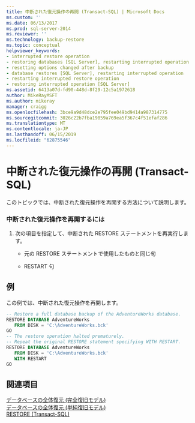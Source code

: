 ```yaml
---
title: 中断された復元操作の再開 (Transact-SQL) | Microsoft Docs
ms.custom: ''
ms.date: 06/13/2017
ms.prod: sql-server-2014
ms.reviewer: ''
ms.technology: backup-restore
ms.topic: conceptual
helpviewer_keywords:
- interrupted restore operation
- restoring databases [SQL Server], restarting interrupted operation
- resetting options changed after backup
- database restores [SQL Server], restarting interrupted operation
- restarting interrupted restore operation
- restoring interrupted operation [SQL Server]
ms.assetid: 6413a07d-fd90-448d-8f29-12c5a1972618
author: MikeRayMSFT
ms.author: mikeray
manager: craigg
ms.openlocfilehash: 3bce9a9d48dce2e795fee049bd9414a987314775
ms.sourcegitcommit: 3026c22b7fba19059a769ea5f367c4f51efaf286
ms.translationtype: MT
ms.contentlocale: ja-JP
ms.lasthandoff: 06/15/2019
ms.locfileid: "62875546"
---
```

# <a name="restart-an-interrupted-restore-operation-transact-sql"></a>中断された復元操作の再開 (Transact-SQL)
  このトピックでは、中断された復元操作を再開する方法について説明します。  
  
### <a name="to-restart-an-interrupted-restore-operation"></a>中断された復元操作を再開するには  
  
1.  次の項目を指定して、中断された RESTORE ステートメントを再実行します。  
  
    -   元の RESTORE ステートメントで使用したものと同じ句  
  
    -   RESTART 句  
  
## <a name="example"></a>例  
 この例では、中断された復元操作を再開します。  
  
```sql  
-- Restore a full database backup of the AdventureWorks database.  
RESTORE DATABASE AdventureWorks  
   FROM DISK = 'C:\AdventureWorks.bck'  
GO  
-- The restore operation halted prematurely.  
-- Repeat the original RESTORE statement specifying WITH RESTART.  
RESTORE DATABASE AdventureWorks   
   FROM DISK = 'C:\AdventureWorks.bck'  
   WITH RESTART  
GO  
```  
  
## <a name="see-also"></a>関連項目  
 [データベースの全体復元 &#40;完全復旧モデル&#41;](complete-database-restores-full-recovery-model.md)   
 [データベースの全体復元 &#40;単純復旧モデル&#41;](complete-database-restores-simple-recovery-model.md)   
 [RESTORE &#40;Transact-SQL&#41;](/sql/t-sql/statements/restore-statements-transact-sql)  
  
  

